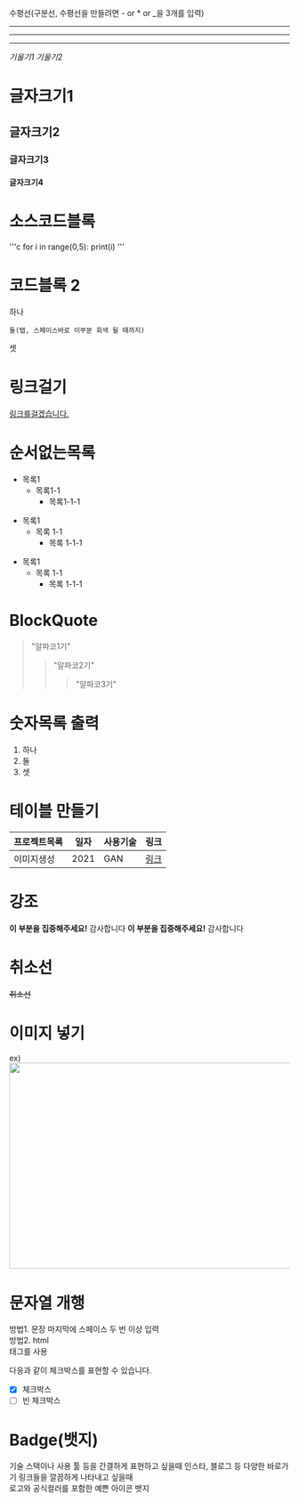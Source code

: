 수평선(구분선, 수평선을 만들려면 - or * or _을 3개를 입력)

---
***
___


*기울기1*
_기울기2_


# 글자크기1
## 글자크기2
### 글자크기3
#### 글자크기4


# 소스코드블록

'''c
for i in range(0,5):
  print(i)
'''

# 코드블록 2

하나

    둘(탭, 스페이스바로 이부분 회색 될 때까지)
    
셋

# 링크걸기

[링크를걸겠습니다.](https://www.naver.com/)

# 순서없는목록

+ 목록1
  + 목록1-1
    + 목록1-1-1

* 목록1
  * 목록 1-1
    * 목록 1-1-1

- 목록1
  - 목록 1-1
    - 목록 1-1-1  


# BlockQuote

> "알파코1기"
>> "알파코2기"
>>> "알파코3기"

# 숫자목록 출력

1. 하나
2. 둘
3. 셋

# 테이블 만들기

프로젝트목록 | 일자 | 사용기술 | 링크
--------|------|----------|-----|
이미지생성 | 2021 | GAN | [링크](https://naver.com)


# 강조

**이 부분을 집중해주세요!** 감사합니다
__이 부분을 집중해주세요!__ 감사합니다


# 취소선

~~취소선~~

# 이미지 넣기

<!-- tip) 이미지 크기 조절 -->
<!-- <img src="이미지 링크" width="너비" height="높이"> -->
ex)
<img src="https://user-images.githubusercontent.com/102940093/173971398-c1378b44-6d43-4646-90ee-28eade4165ce.png" width="700" height="370">



# 문자열 개행

방법1. 문장 마지막에 스페이스 두 번 이상 입력  
방법2. html <br> 태그를 사용


다응과 같이 체크박스를 표현할 수 있습니다.

* [x] 체크박스
* [ ] 빈 체크박스

# Badge(뱃지)

기술 스택이나 사용 툴 등을 간결하게 표현하고 싶을때
인스타, 블로그 등 다양한 바로가기 링크들을 깔끔하게 나타내고 싶을때  
로고와 공식컬러를 포함한 예쁜 아이콘 뱃지  

<!-- 참고 : https://shields.io/ -->
<!-- <img src='https://img.shields.io/badge/이름-색상코드?style=flat-square&logo=로고명&logoColor=로고색"/> -->
